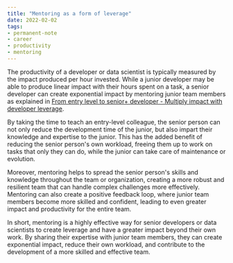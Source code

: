```yaml
---
title: "Mentoring as a form of leverage"
date: 2022-02-02
tags: 
- permanent-note 
- career
- productivity
- mentoring
---
```


The productivity of a developer or data scientist is typically measured by the impact produced per hour invested. While a junior developer may be able to produce linear impact with their hours spent on a task, a senior developer can create exponential impact by mentoring junior team members as explained in [From entry level to senior+ developer - Multiply impact with developer leverage](https://www.susanshu.com/entry-level-to-senior-developer-multiplier).

By taking the time to teach an entry-level colleague, the senior person can not only reduce the development time of the junior, but also impart their knowledge and expertise to the junior. This has the added benefit of reducing the senior person's own workload, freeing them up to work on tasks that only they can do, while the junior can take care of maintenance or evolution.

Moreover, mentoring helps to spread the senior person's skills and knowledge throughout the team or organization, creating a more robust and resilient team that can handle complex challenges more effectively. Mentoring can also create a positive feedback loop, where junior team members become more skilled and confident, leading to even greater impact and productivity for the entire team.

In short, mentoring is a highly effective way for senior developers or data scientists to create leverage and have a greater impact beyond their own work. By sharing their expertise with junior team members, they can create exponential impact, reduce their own workload, and contribute to the development of a more skilled and effective team.


